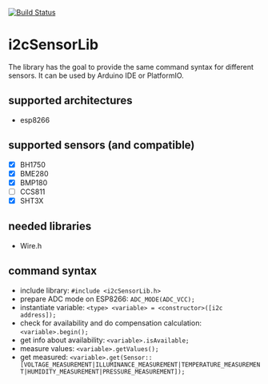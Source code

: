 [![Build Status](https://travis-ci.org/jipp/i2cSensorLib.svg?branch=master)](https://travis-ci.org/jipp/i2cSensorLib)

# i2cSensorLib
The library has the goal to provide the same command syntax for different sensors. It can be used by Arduino IDE or PlatformIO.

## supported architectures
 * esp8266

## supported sensors (and compatible)
- [X] BH1750
- [X] BME280
- [X] BMP180
- [ ] CCS811
- [X] SHT3X

## needed libraries
 * Wire.h

## command syntax
 * include library: `#include <i2cSensorLib.h>`
 * prepare ADC mode on ESP8266: `ADC_MODE(ADC_VCC);`
 * instantiate variable: `<type> <variable> = <constructor>([i2c address]);`
 * check for availability and do compensation calculation: `<variable>.begin();`
 * get info about availability: `<variable>.isAvailable;`
 * measure values: `<variable>.getValues();`
 * get measured: `<variable>.get(Sensor::[VOLTAGE_MEASUREMENT|ILLUMINANCE_MEASUREMENT|TEMPERATURE_MEASUREMENT|HUMIDITY_MEASUREMENT|PRESSURE_MEASUREMENT]);`
